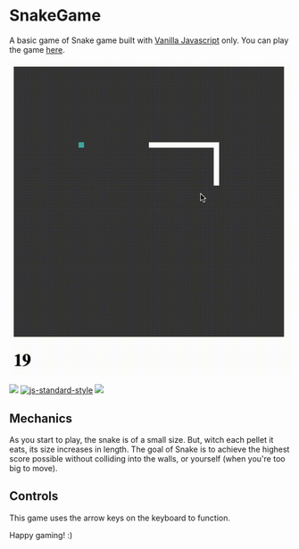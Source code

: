 # SnakeGame

A basic game of Snake game built with [Vanilla Javascript](https://github.com/topics/javascript) only.
 You can play the game [here](https://zatch3301.github.io/SnakeGame/).

![snake game](snake.gif)

[![](https://img.shields.io/badge/contributions-welcome-brightgreen.svg)]()
[![js-standard-style](https://img.shields.io/badge/code%20style-standard-brightgreen.svg)](http://standardjs.com/)
[![](https://img.shields.io/badge/download-releases-brightgreen.svg)](https://github.com/zatch3301/SnakeGame)


## Mechanics
As you start to play, the snake is of a small size. But, witch each pellet it eats, its size increases in length. 
The goal of Snake is to achieve the highest score possible without colliding into the walls, or yourself (when you're too big to move).

## Controls
This game uses the arrow keys on the keyboard to function.



Happy gaming! :)

